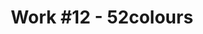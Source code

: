 ---
id_key: '24'
image: image_00052.jpg
thumbnail: thumb_image_00052.jpg
title: 'Work #12 - 52colours'
dimensions: '200 × 250  '
medium: Acrylic on canavs
year: '1980'
artist: Flossie Athey  
notes: explicit and implicit layers
galleries: "[apple \\, lemon]"
permalink: "/new/24.html"
layout: single-work
---